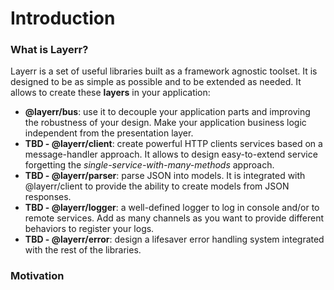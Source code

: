 # Introduction

### What is Layerr?

Layerr is a set of useful libraries built as a framework agnostic toolset. It is designed to be as simple as possible and to be extended as needed. It allows to create these **layers** in your application:

* **@layerr/bus**: use it to decouple your application parts and improving the robustness of your design. Make your application business logic independent from the presentation layer.
* **TBD - @layerr/client**: create powerful HTTP clients services based on a message-handler approach. It allows to design easy-to-extend service forgetting the _single-service-with-many-methods_ approach.
* **TBD - @layerr/parser**: parse JSON into models. It is integrated with @layerr/client to provide the ability to create models from JSON responses.
* **TBD - @layerr/logger**: a well-defined logger to log in console and/or to remote services. Add as many channels as you want to provide different behaviors to register your logs.
* **TBD - @layerr/error**: design a lifesaver error handling system integrated with the rest of the libraries.

### Motivation

